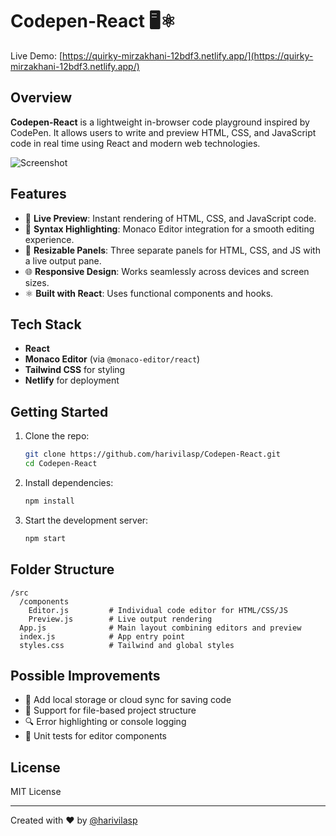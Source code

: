# Codepen-React 🖥️⚛️

Live Demo: [https://quirky-mirzakhani-12bdf3.netlify.app/](https://quirky-mirzakhani-12bdf3.netlify.app/)

## Overview

**Codepen-React** is a lightweight in-browser code playground inspired by CodePen. It allows users to write and preview HTML, CSS, and JavaScript code in real time using React and modern web technologies.

![Screenshot](./screenshot.png)

## Features

- 🧠 **Live Preview**: Instant rendering of HTML, CSS, and JavaScript code.
- 🎨 **Syntax Highlighting**: Monaco Editor integration for a smooth editing experience.
- 🔳 **Resizable Panels**: Three separate panels for HTML, CSS, and JS with a live output pane.
- 🌐 **Responsive Design**: Works seamlessly across devices and screen sizes.
- ⚛️ **Built with React**: Uses functional components and hooks.

## Tech Stack

- **React**
- **Monaco Editor** (via `@monaco-editor/react`)
- **Tailwind CSS** for styling
- **Netlify** for deployment

## Getting Started

1. Clone the repo:

   ```bash
   git clone https://github.com/harivilasp/Codepen-React.git
   cd Codepen-React
   ```

2. Install dependencies:

   ```bash
   npm install
   ```

3. Start the development server:

   ```bash
   npm start
   ```

## Folder Structure

```
/src
  /components
    Editor.js         # Individual code editor for HTML/CSS/JS
    Preview.js        # Live output rendering
  App.js              # Main layout combining editors and preview
  index.js            # App entry point
  styles.css          # Tailwind and global styles
```

## Possible Improvements

- 📝 Add local storage or cloud sync for saving code
- 📁 Support for file-based project structure
- 🔍 Error highlighting or console logging
- 🧪 Unit tests for editor components

## License

MIT License

---

Created with ❤️ by [@harivilasp](https://github.com/harivilasp)
